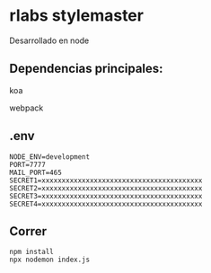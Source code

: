 # rlabs stylemaster

Desarrollado en node

## Dependencias principales:

koa

webpack


## .env

```
NODE_ENV=development
PORT=7777
MAIL_PORT=465
SECRET1=xxxxxxxxxxxxxxxxxxxxxxxxxxxxxxxxxxxxxxxx
SECRET2=xxxxxxxxxxxxxxxxxxxxxxxxxxxxxxxxxxxxxxxx
SECRET3=xxxxxxxxxxxxxxxxxxxxxxxxxxxxxxxxxxxxxxxx
SECRET4=xxxxxxxxxxxxxxxxxxxxxxxxxxxxxxxxxxxxxxxx
```

## Correr

```
npm install
npx nodemon index.js
```